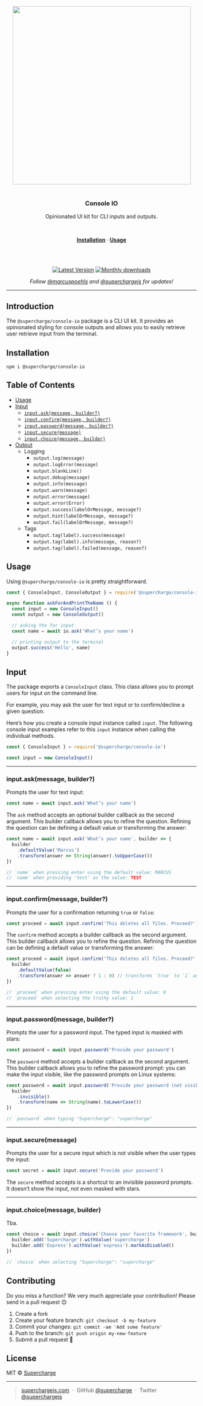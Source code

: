<div align="center">
  <a href="https://superchargejs.com">
    <img width="471" style="max-width:100%;" src="https://superchargejs.com/images/supercharge-text.svg" />
  </a>
  <br/>
  <br/>
  <p>
    <h3>Console IO</h3>
  </p>
  <p>
    Opinionated UI kit for CLI inputs and outputs.
  </p>
  <br/>
  <p>
    <a href="#installation"><strong>Installation</strong></a> ·
    <a href="#docs"><strong>Usage</strong></a>
  </p>
  <br/>
  <br/>
  <p>
    <a href="https://www.npmjs.com/package/@supercharge/console-io"><img src="https://img.shields.io/npm/v/@supercharge/console-io.svg" alt="Latest Version"></a>
    <a href="https://www.npmjs.com/package/@supercharge/console-io"><img src="https://img.shields.io/npm/dm/@supercharge/console-io.svg" alt="Monthly downloads"></a>
  </p>
  <p>
    <em>Follow <a href="http://twitter.com/marcuspoehls">@marcuspoehls</a> and <a href="http://twitter.com/superchargejs">@superchargejs</a> for updates!</em>
  </p>
</div>

---

## Introduction
The `@supercharge/console-io` package is a CLI UI kit. It provides an opinionated styling for console outputs and allows you to easily retrieve user retrieve input from the terminal.


## Installation

```
npm i @supercharge/console-io
```


## Table of Contents

- [Usage](#usage)
- [Input](#input)
  - [`input.ask(message, builder?)`](#inputaskmessage-builder)
  - [`input.confirm(message, builder?)`](#inputconfirmmessage-builder)
  - [`input.password(message, builder?)`](#inputpasswordmessage-builder)
  - [`input.secure(message)`](#inputsecuremessage)
  - [`input.choice(message, builder)`](#inputchoicemessage-builder)
- [Output](#output)
  - Logging
    - `output.log(message)`
    - `output.logError(message)`
    - `output.blankLine()`
    - `output.debug(message)`
    - `output.info(message)`
    - `output.warn(message)`
    - `output.error(message)`
    - `output.error(Error)`
    - `output.success(labelOrMessage, message?)`
    - `output.hint(labelOrMessage, message?)`
    - `output.fail(labelOrMessage, message?)`
  - Tags
    - `output.tag(label).success(message)`
    - `output.tag(label).info(message, reason?)`
    - `output.tag(label).failed(message, reason?)`

## Usage
Using `@supercharge/console-io` is pretty straightforward.

```js
const { ConsoleInput, ConsoleOutput } = require('@supercharge/console-io')

async function askForAndPrintTheName () {
  const input = new ConsoleInput()
  const output = new ConsoleOutput()

  // asking the for input
  const name = await io.ask('What’s your name')

  // printing output to the terminal
  output.success('Hello', name)
}
```


## Input
The package exports a `ConsoleInput` class. This class allows you to prompt users for input on the command line.

For example, you may ask the user for text input or to confirm/decline a given question.

Here’s how you create a console input instance called `input`. The following console input examples refer to this `input` instance when calling the individual methods.

```js
const { ConsoleInput } = require('@supercharge/console-io')

const input = new ConsoleInput()
```


---


### input.ask(message, builder?)
Prompts the user for text input:

```js
const name = await input.ask('What’s your name')
```

The `ask` method accepts an optional builder callback as the second argument. This builder callback allows you to refine the question. Refining the question can be defining a default value or transforming the answer:

```js
const name = await input.ask('What’s your name', builder => {
  builder
    .defaultValue('Marcus')
    .transform(answer => String(answer).toUpperCase())
})

// `name` when pressing enter using the default value: MARCUS
// `name` when providing 'test' as the value: TEST
```


---


### input.confirm(message, builder?)
Prompts the user for a confirmation returning `true` or `false`:

```js
const proceed = await input.confirm('This deletes all files. Proceed?')
```

The `confirm` method accepts a builder callback as the second argument. This builder callback allows you to refine the question. Refining the question can be defining a default value or transforming the answer:

```js
const proceed = await input.confirm('This deletes all files. Proceed?', builder => {
  builder
    .defaultValue(false)
    .transform(answer => answer ? 1 : 0) // transforms `true` to `1` and `false` to `0`
})

// `proceed` when pressing enter using the default value: 0
// `proceed` when selecting the truthy value: 1
```


---


### input.password(message, builder?)
Prompts the user for a password input. The typed input is masked with stars:

```js
const password = await input.password('Provide your password')
```

The `password` method accepts a builder callback as the second argument. This builder callback allows you to refine the password prompt: you can make the input visible, like the password prompts on Linux systems:

```js
const password = await input.password('Provide your password (not visible when typing)', builder => {
  builder
    .invisible()
    .transform(name => String(name).toLowerCase())
})

// `password` when typing "Supercharge": "supercharge"
```


---


### input.secure(message)
Prompts the user for a secure input which is not visible when the user types the input:

```js
const secret = await input.secure('Provide your password')
```

The `secure` method accepts is a shortcut to an invisible password prompts. It doesn’t show the input, not even masked with stars.


---


### input.choice(message, builder)
Tba.

```js
const choice = await input.choice('Choose your favorite framework', builder => {
  builder.add('Supercharge').withValue('supercharge')
  builder.add('Express').withValue('express').markAsDisabled()
})

// `choice` when selecting "Supercharge": "supercharge"
```


## Contributing
Do you miss a function? We very much appreciate your contribution! Please send in a pull request 😊

1.  Create a fork
2.  Create your feature branch: `git checkout -b my-feature`
3.  Commit your changes: `git commit -am 'Add some feature'`
4.  Push to the branch: `git push origin my-new-feature`
5.  Submit a pull request 🚀


## License
MIT © [Supercharge](https://superchargejs.com)

---

> [superchargejs.com](https://superchargejs.com) &nbsp;&middot;&nbsp;
> GitHub [@supercharge](https://github.com/supercharge/) &nbsp;&middot;&nbsp;
> Twitter [@superchargejs](https://twitter.com/superchargejs)
